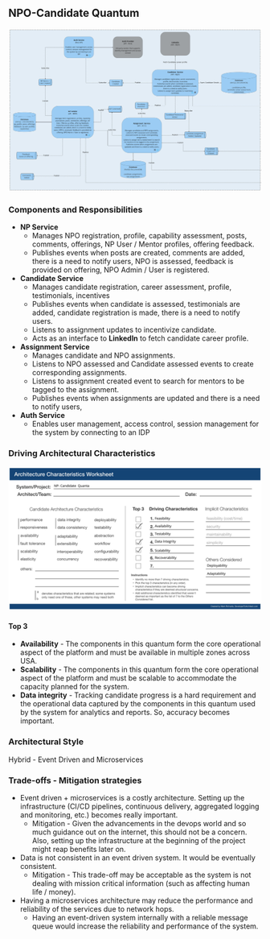 ## NPO-Candidate Quantum
![Image](../diagrams/quanta/np-candidate-quanta.jpg)

### Components and Responsibilities
* **NP Service**
  * Manages NPO registration, profile, capability assessment, posts, comments, offerings, NP User / Mentor profiles, offering feedback.
  * Publishes events when posts are created, comments are added, there is a need to notify users, NPO is assessed, feedback is provided on offering, NPO Admin / User is registered.
* **Candidate Service**
  * Manages candidate registration, career assessment,  profile, testimonials, incentives
  * Publishes events when candidate is assessed, testimonials are added, candidate registration is made, there is a need to notify users.
  * Listens to assignment updates to incentivize candidate.
  * Acts as an interface to **LinkedIn** to fetch candidate career profile.
* **Assignment Service**
  * Manages candidate and NPO assignments.
  * Listens to NPO assessed and Candidate assessed events to create corresponding assignments.
  * Listens to assignment created event to search for mentors to be tagged to the assignment.
  * Publishes events when assignments are updated and there is a need to notify users,
* **Auth Service**
  * Enables user management, access control, session management for the system by connecting to an IDP



### Driving Architectural Characteristics
![Image](../images/np-candidate-quantum-worksheet.jpg)

#### Top 3
* **Availability** - The components in this quantum form the core operational aspect of the platform and must be available in multiple zones across USA.
* **Scalability** - The components in this quantum form the core operational aspect of the platform and must be scalable to accommodate the capacity planned for the system.
* **Data integrity** - Tracking candidate progress is a hard requirement and the operational data captured by the components in this quantum used by the system for analytics and reports. So, accuracy becomes important.

### Architectural Style
Hybrid - Event Driven and Microservices

### Trade-offs - Mitigation strategies
* Event driven + microservices is a costly architecture. Setting up the infrastructure (CI/CD pipelines, continuous delivery, aggregated logging and monitoring, etc.) becomes really important. 
  * Mitigation - Given the advancements in the devops world and so much guidance out on the internet, this should not be a concern. Also, setting up the infrastructure at the beginning of the project might reap benefits later on.
* Data is not consistent in an event driven system. It would be eventually consistent. 
  * Mitigation - This trade-off may be acceptable as the system is not dealing with mission critical information (such as affecting human life / money). 
* Having a microservices architecture may reduce the performance and reliability of the services due to network hops.  
  * Having an event-driven system internally with a reliable message queue would increase the reliability and performance of the system. 